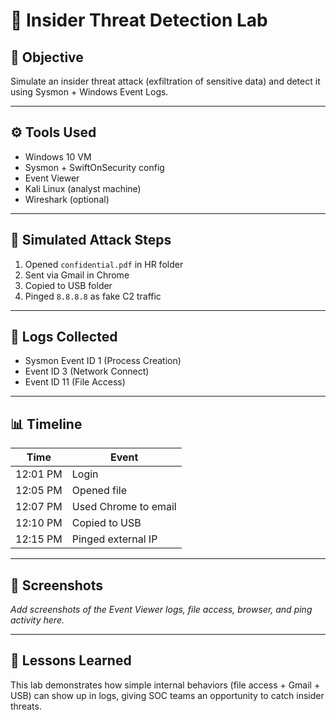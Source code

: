 # 🔐 Insider Threat Detection Lab

## 🧠 Objective
Simulate an insider threat attack (exfiltration of sensitive data) and detect it using Sysmon + Windows Event Logs.

---

## ⚙️ Tools Used
- Windows 10 VM
- Sysmon + SwiftOnSecurity config
- Event Viewer
- Kali Linux (analyst machine)
- Wireshark (optional)

---

## 🧪 Simulated Attack Steps
1. Opened `confidential.pdf` in HR folder
2. Sent via Gmail in Chrome
3. Copied to USB folder
4. Pinged `8.8.8.8` as fake C2 traffic

---

## 📝 Logs Collected
- Sysmon Event ID 1 (Process Creation)
- Event ID 3 (Network Connect)
- Event ID 11 (File Access)

---

## 📊 Timeline
| Time | Event |
|------|-------|
| 12:01 PM | Login |
| 12:05 PM | Opened file |
| 12:07 PM | Used Chrome to email |
| 12:10 PM | Copied to USB |
| 12:15 PM | Pinged external IP |

---

## 📸 Screenshots
_Add screenshots of the Event Viewer logs, file access, browser, and ping activity here._

---

## 🎯 Lessons Learned
This lab demonstrates how simple internal behaviors (file access + Gmail + USB) can show up in logs, giving SOC teams an opportunity to catch insider threats.
